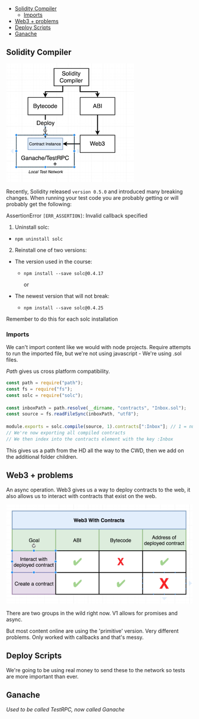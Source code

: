 - [Solidity Compiler](#solidity-compiler)
  - [Imports](#imports)
- [Web3 + problems](#web3--problems)
- [Deploy Scripts](#deploy-scripts)
- [Ganache](#ganache)

## Solidity Compiler

![something](images/layout.png)

Recently, Solidity released `version 0.5.0` and introduced many breaking changes. When running your test code you are probably getting or will probably get the following:

AssertionError `[ERR_ASSERTION]`: Invalid callback specified

1. Uninstall solc:

- `npm uninstall solc`

2. Reinstall one of two versions:

- The version used in the course:

  - `npm install --save solc@0.4.17`

    or

- The newest version that will not break:
  - `npm install --save solc@0.4.25`

Remember to do this for each solc installation

### Imports

We can't import content like we would with node projects. Require attempts to run the imported file, but we're not using javascript - We're using .sol files.

_Path_ gives us cross platform compatibility.

```js
const path = require("path");
const fs = require("fs");
const solc = require("solc");

const inboxPath = path.resolve(__dirname, "contracts", "Inbox.sol");
const source = fs.readFileSync(inboxPath, "utf8");

module.exports = solc.compile(source, 1).contracts[":Inbox"]; // 1 = number of contracts?
// We're now exporting all compiled contracts
// We then index into the contracts element with the key :Inbox
```

This gives us a path from the HD all the way to the CWD, then we add on the additional folder children.

## Web3 + problems

An async operation.
Web3 gives us a way to deploy contracts to the web, it also allows us to interact with contracts that exist on the web.

![something](images/web-3.png)

There are two groups in the wild right now. V1 allows for promises and async.

But most content online are using the 'primitive' version. Very different problems. Only worked with callbacks and that's messy.

## Deploy Scripts

We're going to be using real money to send these to the network so tests are more important than ever.

## Ganache

_Used to be called TestRPC, now called Ganache_

